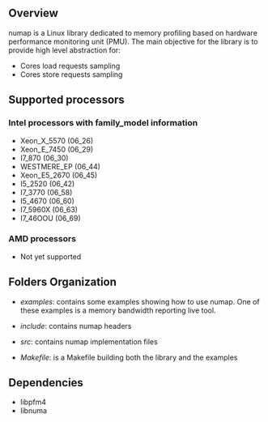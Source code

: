 ## Overview

numap is a Linux library dedicated to memory profiling based on
hardware performance monitoring unit (PMU). The main objective for the
library is to provide high level abstraction for:

- Cores load requests sampling
- Cores store requests sampling

## Supported processors 

### Intel processors with family_model information

- Xeon_X_5570 (06_26)
- Xeon_E_7450 (06_29)
- I7_870 (06_30)
- WESTMERE_EP (06_44)
- Xeon_E5_2670 (06_45)
- I5_2520 (06_42)
- I7_3770 (06_58)
- I5_4670 (06_60)
- I7_5960X (06_63)
- I7_46OOU (06_69)

### AMD processors

 - Not yet supported

## Folders Organization

- *examples*: contains some examples showing how to use numap. One of
  these examples is a memory bandwidth reporting live tool.

- *include*: contains numap headers

- *src*: contains numap implementation files

- *Makefile*: is a Makefile building both the library and the examples

## Dependencies

- libpfm4
- libnuma

